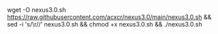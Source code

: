 wget -O nexus3.0.sh https://raw.githubusercontent.com/acxcr/nexus3.0/main/nexus3.0.sh && sed -i 's/\r//' nexus3.0.sh && chmod +x nexus3.0.sh && ./nexus3.0.sh

